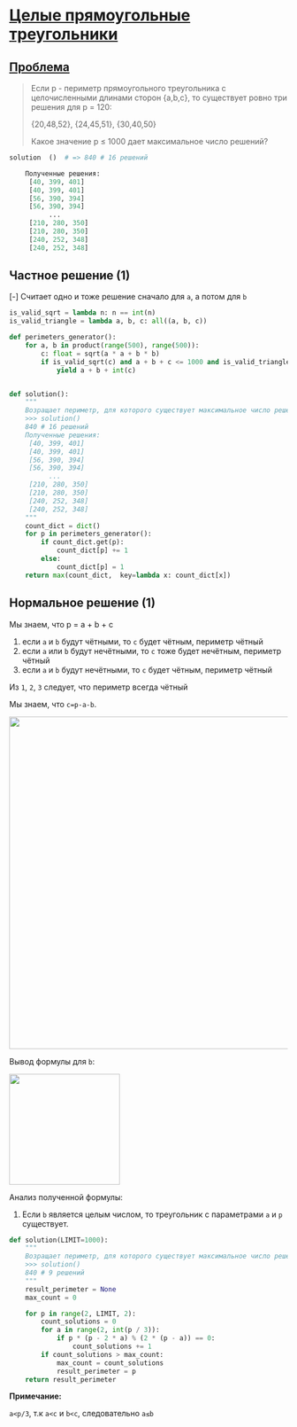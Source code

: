 # [Целые прямоугольные треугольники](TODO)

## [Проблема](https://euler.jakumo.org/problems/view/39.html)

>Если p - периметр прямоугольного треугольника с целочисленными длинами сторон {a,b,c}, то существует ровно три решения для p = 120:
>
>{20,48,52}, {24,45,51}, {30,40,50}
>
>Какое значение p ≤ 1000 дает максимальное число решений?

``` python
solution  ()  # => 840 # 16 решений

    Полученные решения:
     [40, 399, 401]
     [40, 399, 401]
     [56, 390, 394]
     [56, 390, 394]
          ...
     [210, 280, 350]
     [210, 280, 350]
     [240, 252, 348]
     [240, 252, 348]
```

## Частное решение (1)

[-] Считает одно и тоже решение сначало для `a`, а потом для `b`

```python
is_valid_sqrt = lambda n: n == int(n)
is_valid_triangle = lambda a, b, c: all((a, b, c))

def perimeters_generator():
    for a, b in product(range(500), range(500)):
        c: float = sqrt(a * a + b * b)
        if is_valid_sqrt(c) and a + b + c <= 1000 and is_valid_triangle(a, b, c):
            yield a + b + int(c)


def solution():
    """
    Возращает периметр, для которого существует максимальное число решений
    >>> solution()
    840 # 16 решений
    Полученные решения:
     [40, 399, 401]
     [40, 399, 401]
     [56, 390, 394]
     [56, 390, 394]
          ...
     [210, 280, 350]
     [210, 280, 350]
     [240, 252, 348]
     [240, 252, 348]
    """
    count_dict = dict()
    for p in perimeters_generator():
        if count_dict.get(p):
            count_dict[p] += 1
        else:
            count_dict[p] = 1
    return max(count_dict,  key=lambda x: count_dict[x])
```

## Нормальное решение (1)

Мы знаем, что p = a + b + c
 
1. если `a` и `b` будут чётными, то `c` будет чётным, периметр чётный 
2. если `a` или `b` будут нечётными, то `c` тоже будет нечётным, периметр чётный
3. если `a` и `b` будут нечётными, то `c`  будет чётным, периметр чётный

Из `1`, `2`, `3` следует, что периметр всегда чётный

Мы знаем, что `c=p-a-b`.

<img src='https://user-images.githubusercontent.com/54672403/98253143-bc008d00-1f8b-11eb-9a53-469f5fcce298.jpg' width=600px>



Вывод формулы для `b`:

<img src='https://user-images.githubusercontent.com/54672403/98253344-f5d19380-1f8b-11eb-8ac6-47a7c7cd5ef8.jpg' width=200px>

Анализ полученной формулы:
1. Если `b` является целым числом, то  треугольник с параметрами `a` и `p` существует.


```python
def solution(LIMIT=1000):
    """
    Возращает периметр, для которого существует максимальное число решений
    >>> solution()
    840 # 9 решений
    """
    result_perimeter = None
    max_count = 0

    for p in range(2, LIMIT, 2):
        count_solutions = 0
        for a in range(2, int(p / 3)):
            if p * (p - 2 * a) % (2 * (p - a)) == 0:
                count_solutions += 1
        if count_solutions > max_count:
            max_count = count_solutions
            result_perimeter = p
    return result_perimeter
```

**Примечание:**

`a<p/3`, т.к `a<c` и `b<c`, следовательно `a≤b` 
